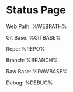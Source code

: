 # Status Page

Web Path: %WEBPATH%

Git Base: %GITBASE%

Repo: %REPO%

Branch: %BRANCH%

Raw Base: %RAWBASE%

Debug: %DEBUG%
